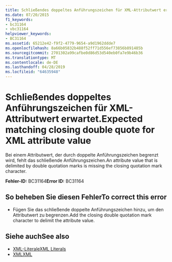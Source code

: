 ```yaml
---
title: Schließendes doppeltes Anführungszeichen für XML-Attributwert erwartet.
ms.date: 07/20/2015
f1_keywords:
- bc31164
- vbc31164
helpviewer_keywords:
- BC31164
ms.assetid: 65212e42-f9f2-4779-9654-a9d1962ddde7
ms.openlocfilehash: 8a66b05832b488f52ff71d556ef73856b891485b
ms.sourcegitcommit: 2701302a99cafbe0d86d53d540eb0fa7e9b46b36
ms.translationtype: MT
ms.contentlocale: de-DE
ms.lasthandoff: 04/28/2019
ms.locfileid: "64635948"
---
```

# <a name="expected-matching-closing-double-quote-for-xml-attribute-value"></a><span data-ttu-id="21444-102">Schließendes doppeltes Anführungszeichen für XML-Attributwert erwartet.</span><span class="sxs-lookup"><span data-stu-id="21444-102">Expected matching closing double quote for XML attribute value</span></span>
<span data-ttu-id="21444-103">Bei einem Attributwert, der durch doppelte Anführungszeichen begrenzt wird, fehlt das schließende Anführungszeichen.</span><span class="sxs-lookup"><span data-stu-id="21444-103">An attribute value that is delimited by double quotation marks is missing the closing quotation mark character.</span></span>  
  
 <span data-ttu-id="21444-104">**Fehler-ID:** BC31164</span><span class="sxs-lookup"><span data-stu-id="21444-104">**Error ID:** BC31164</span></span>  
  
## <a name="to-correct-this-error"></a><span data-ttu-id="21444-105">So beheben Sie diesen Fehler</span><span class="sxs-lookup"><span data-stu-id="21444-105">To correct this error</span></span>  
  
- <span data-ttu-id="21444-106">Fügen Sie das schließende doppelte Anführungszeichen hinzu, um den Attributwert zu begrenzen.</span><span class="sxs-lookup"><span data-stu-id="21444-106">Add the closing double quotation mark character to delimit the attribute value.</span></span>  
  
## <a name="see-also"></a><span data-ttu-id="21444-107">Siehe auch</span><span class="sxs-lookup"><span data-stu-id="21444-107">See also</span></span>

- [<span data-ttu-id="21444-108">XML-Literale</span><span class="sxs-lookup"><span data-stu-id="21444-108">XML Literals</span></span>](../../visual-basic/language-reference/xml-literals/index.md)
- [<span data-ttu-id="21444-109">XML</span><span class="sxs-lookup"><span data-stu-id="21444-109">XML</span></span>](../../visual-basic/programming-guide/language-features/xml/index.md)
